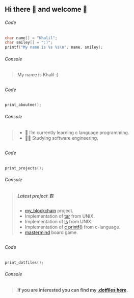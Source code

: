 ## Hi there 👋 and welcome :handshake:
###### Code
```c
char name[] = "Khalil";
char smiley[] = ":)";
printf("My name is %s %s\n", name, smiley);
```

###### Console
> My name is Khalil :)
## 
###### Code
```c
print_aboutme();
```
###### Console

> - 🌱 I’m currently learning c language programming.
> - :man_technologist: Studying software engineering.
##
###### Code
```c
print_projects();
```
###### Console
<!--- > ##### Currently working on  :pick: -->

> ##### Latest project :building_construction:
> - [my_blockchain](https://github.com/Pbotsaris/my_blockchain) project.
> - Implementation of [tar](https://github.com/Pbotsaris/my_tar) from UNIX.
> - Implementation of [ls](https://github.com/khalilmasri/my_ls) from UNIX.
> - Implementation of [c printf()](https://github.com/khalilmasri/my_printf) from c-language.
> - [mastermind](https://github.com/khalilmasri/my_mastermind) board game.

## 
###### Code
```c
print_dotfiles();
```
###### Console
> 
> **If you are interested you can find my [.dotfiles here](https://github.com/khalilmasri/.dotfiles).**
